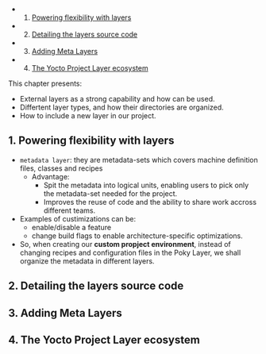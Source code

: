 <!-- vscode-markdown-toc -->
* 1. [Powering flexibility with layers](#Poweringflexibilitywithlayers)
* 2. [Detailing the layers source code](#Detailingthelayerssourcecode)
* 3. [Adding Meta Layers](#AddingMetaLayers)
* 4. [The Yocto Project Layer ecosystem](#TheYoctoProjectLayerecosystem)

<!-- vscode-markdown-toc-config
	numbering=true
	autoSave=true
	/vscode-markdown-toc-config -->
<!-- /vscode-markdown-toc -->

This chapter presents:
- External layers as a strong capability and how can be used.
- Differtent layer types, and how their directories are organized.
- How to include a new layer in our project.

##  1. <a name='Poweringflexibilitywithlayers'></a>Powering flexibility with layers

- `metadata layer`: they are metadata-sets which covers machine definition files, classes and recipes
  - Advantage:
    - Spit the metadata into logical units, enabling users to pick only the metadata-set needed for the project.
    - Improves the reuse of code and the ability to share work accross different teams.
- Examples of custimizations can be:
  - enable/disable a feature 
  - change build flags to enable architecture-specific optimizations.
- So, when creating our **custom propject environment**, instead of changing recipes and configuration files in the Poky Layer, we shall organize the metadata in different layers.

##  2. <a name='Detailingthelayerssourcecode'></a>Detailing the layers source code

##  3. <a name='AddingMetaLayers'></a>Adding Meta Layers

##  4. <a name='TheYoctoProjectLayerecosystem'></a>The Yocto Project Layer ecosystem